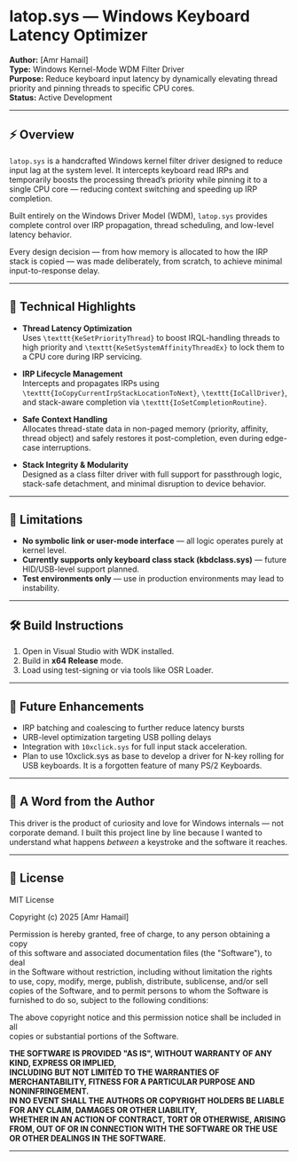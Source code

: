 # latop.sys — Windows Keyboard Latency Optimizer

**Author:** [Amr Hamail]  
**Type:** Windows Kernel-Mode WDM Filter Driver  
**Purpose:** Reduce keyboard input latency by dynamically elevating thread priority and pinning threads to specific CPU cores.  
**Status:** Active Development

---

## ⚡ Overview

`latop.sys` is a handcrafted Windows kernel filter driver designed to reduce input lag at the system level. It intercepts keyboard read IRPs and temporarily boosts the processing thread’s priority while pinning it to a single CPU core — reducing context switching and speeding up IRP completion.

Built entirely on the Windows Driver Model (WDM), `latop.sys` provides complete control over IRP propagation, thread scheduling, and low-level latency behavior.

Every design decision — from how memory is allocated to how the IRP stack is copied — was made deliberately, from scratch, to achieve minimal input-to-response delay.

---

## 🧠 Technical Highlights

- **Thread Latency Optimization**  
  Uses `\texttt{KeSetPriorityThread}` to boost IRQL-handling threads to high priority and `\texttt{KeSetSystemAffinityThreadEx}` to lock them to a CPU core during IRP servicing.

- **IRP Lifecycle Management**  
  Intercepts and propagates IRPs using `\texttt{IoCopyCurrentIrpStackLocationToNext}`, `\texttt{IoCallDriver}`, and stack-aware completion via `\texttt{IoSetCompletionRoutine}`.

- **Safe Context Handling**  
  Allocates thread-state data in non-paged memory (priority, affinity, thread object) and safely restores it post-completion, even during edge-case interruptions.

- **Stack Integrity & Modularity**  
  Designed as a class filter driver with full support for passthrough logic, stack-safe detachment, and minimal disruption to device behavior.

---

## 🚧 Limitations

- **No symbolic link or user-mode interface** — all logic operates purely at kernel level.
- **Currently supports only keyboard class stack (kbdclass.sys)** — future HID/USB-level support planned.
- **Test environments only** — use in production environments may lead to instability.

---

## 🛠️ Build Instructions

1. Open in Visual Studio with WDK installed.
2. Build in **x64 Release** mode.
3. Load using test-signing or via tools like OSR Loader.

---

## 🔭 Future Enhancements

- IRP batching and coalescing to further reduce latency bursts
- URB-level optimization targeting USB polling delays
- Integration with `10xclick.sys` for full input stack acceleration.
- Plan to use 10xclick.sys as base to develop a driver for N-key rolling for USB keyboards. It is a forgotten feature of many PS/2 Keyboards. 

---

## 🙇 A Word from the Author

This driver is the product of curiosity and love for Windows internals — not corporate demand. I built this project line by line because I wanted to understand what happens *between* a keystroke and the software it reaches.  

---

## 📜 License

MIT License  

Copyright (c) 2025 [Amr Hamail]

Permission is hereby granted, free of charge, to any person obtaining a copy  
of this software and associated documentation files (the "Software"), to deal  
in the Software without restriction, including without limitation the rights  
to use, copy, modify, merge, publish, distribute, sublicense, and/or sell  
copies of the Software, and to permit persons to whom the Software is  
furnished to do so, subject to the following conditions:

The above copyright notice and this permission notice shall be included in all  
copies or substantial portions of the Software.

**THE SOFTWARE IS PROVIDED "AS IS", WITHOUT WARRANTY OF ANY KIND, EXPRESS OR IMPLIED,**  
**INCLUDING BUT NOT LIMITED TO THE WARRANTIES OF MERCHANTABILITY, FITNESS FOR A PARTICULAR PURPOSE AND NONINFRINGEMENT.**  
**IN NO EVENT SHALL THE AUTHORS OR COPYRIGHT HOLDERS BE LIABLE FOR ANY CLAIM, DAMAGES OR OTHER LIABILITY,**  
**WHETHER IN AN ACTION OF CONTRACT, TORT OR OTHERWISE, ARISING FROM, OUT OF OR IN CONNECTION WITH THE SOFTWARE OR THE USE OR OTHER DEALINGS IN THE SOFTWARE.**

---

